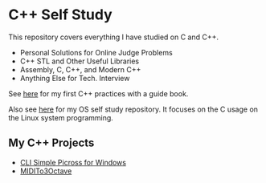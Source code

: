 # C++ Self Study
This repository covers everything I have studied on C and C++.

* Personal Solutions for Online Judge Problems
* C++ STL and Other Useful Libraries
* Assembly, C, C++, and Modern C++
* Anything Else for Tech. Interview

See [here](https://github.com/reruo321/Cplus_Practice) for my first C++ practices with a guide book.

Also see [here](https://github.com/reruo321/OS-Self-Study) for my OS self study repository. It focuses on the C usage on the Linux system programming.

## My C++ Projects
* [CLI Simple Picross for Windows](https://github.com/reruo321/CLI-Simple-Picross)
* [MIDITo3Octave](https://github.com/reruo321/MIDI-to-3Octave)
